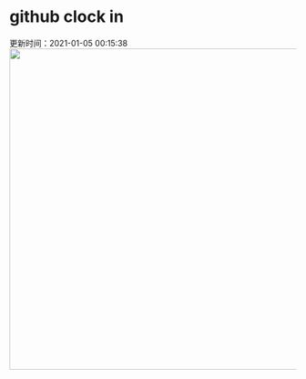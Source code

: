 # github clock in
更新时间：2021-01-05 00:15:38
 <img style="-webkit-user-select: none;margin: auto;cursor: zoom-in;" src="https://cn.bing.com/th?id=OHR.RedFrontMacaw_ZH-CN6432596112_1920x1080.jpg&rf=LaDigue_1920x1080.jpg&pid=hp" width="1004" height="564"> 